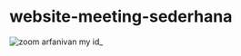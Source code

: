 # website-meeting-sederhana
![zoom arfanivan my id_](https://github.com/user-attachments/assets/653b452a-e8c2-486f-a54a-2f72ce26bc75)
